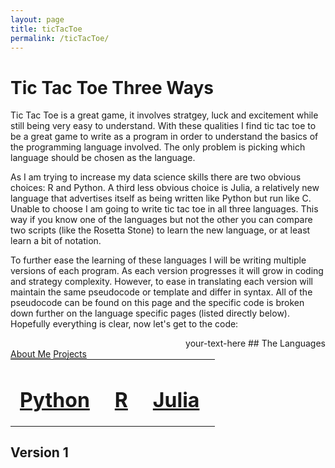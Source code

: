 ```yaml
---
layout: page
title: ticTacToe
permalink: /ticTacToe/
---
```


# Tic Tac Toe Three Ways

Tic Tac Toe is a great game, it involves stratgey, luck and excitement while still being very easy to understand.  With these qualities I find tic tac toe to be a great game to write as a program in order to understand the basics of the programming language involved.  The only problem is picking which language should be chosen as the language.

As I am trying to increase my data science skills there are two obvious choices: R and Python.  A third less obvious choice is Julia, a relatively new language that advertises itself as being written like Python but run like C.  Unable to choose I am going to write tic tac toe in all three languages.  This way if you know one of the languages but not the other you can compare two scripts (like the Rosetta Stone) to learn the new language, or at least learn a bit of notation.  

To further ease the learning of these languages I will be writing multiple versions of each program.  As each version progresses it will grow in coding and strategy complexity.  However, to ease in translating each version will maintain the same pseudocode or template and differ in syntax.  All of the pseudocode can be found on this page and the specific code is broken down further on the language specific pages (listed directly below).  Hopefully everything is clear, now let's get to the code:

<div style="text-align: right"> your-text-here
## The Languages
</div>

<div class="ticTacToe-links">
  <a class="link" href="yahoo.com">About Me</a>
  <a class="link" href="google.com">Projects</a>
</div>


<table style="margin: 0px auto;">
  <tr>
    <td style="padding:0 25px 0 15px;">
      <h1>
	<a href="https://kulmsc.github.io/ticTacToe/python"> Python </a>
      </h1>
    </td>
    <td style="padding:0 25px 0 15px;">
      <h1>
	<a href="https://kulmsc.github.io/ticTacToe/R"> R </a>
      </h1>
    </td>
    <td style="padding:0 25px 0 15px;">
      <h1>
	<a href="https://kulmsc.github.io/ticTacToe/julia"> Julia </a>
      </h1>
    </td>
  </tr>
</table>

## Version 1
